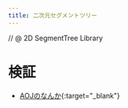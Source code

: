 ```yaml
---
title: 二次元セグメントツリー
---
```

// @ 2D SegmentTree Library

# 検証

* [AOJのなんか](http://judge.u-aizu.ac.jp/onlinejudge/review.jsp?rid=3064000#1){:target="_blank"}
